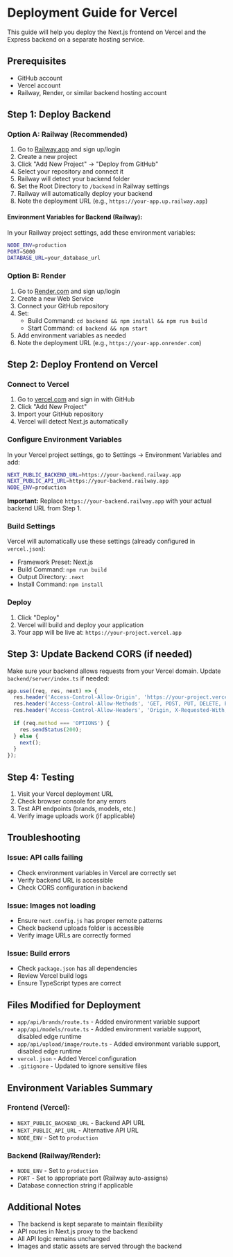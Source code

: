 # Deployment Guide for Vercel

This guide will help you deploy the Next.js frontend on Vercel and the Express backend on a separate hosting service.

## Prerequisites

- GitHub account
- Vercel account
- Railway, Render, or similar backend hosting account

## Step 1: Deploy Backend

### Option A: Railway (Recommended)

1. Go to [Railway.app](https://railway.app) and sign up/login
2. Create a new project
3. Click "Add New Project" → "Deploy from GitHub"
4. Select your repository and connect it
5. Railway will detect your backend folder
6. Set the Root Directory to `/backend` in Railway settings
7. Railway will automatically deploy your backend
8. Note the deployment URL (e.g., `https://your-app.up.railway.app`)

#### Environment Variables for Backend (Railway):

In your Railway project settings, add these environment variables:

```bash
NODE_ENV=production
PORT=5000
DATABASE_URL=your_database_url
```

### Option B: Render

1. Go to [Render.com](https://render.com) and sign up/login
2. Create a new Web Service
3. Connect your GitHub repository
4. Set:
   - Build Command: `cd backend && npm install && npm run build`
   - Start Command: `cd backend && npm start`
5. Add environment variables as needed
6. Note the deployment URL (e.g., `https://your-app.onrender.com`)

## Step 2: Deploy Frontend on Vercel

### Connect to Vercel

1. Go to [vercel.com](https://vercel.com) and sign in with GitHub
2. Click "Add New Project"
3. Import your GitHub repository
4. Vercel will detect Next.js automatically

### Configure Environment Variables

In your Vercel project settings, go to Settings → Environment Variables and add:

```bash
NEXT_PUBLIC_BACKEND_URL=https://your-backend.railway.app
NEXT_PUBLIC_API_URL=https://your-backend.railway.app
NODE_ENV=production
```

**Important:** Replace `https://your-backend.railway.app` with your actual backend URL from Step 1.

### Build Settings

Vercel will automatically use these settings (already configured in `vercel.json`):

- Framework Preset: Next.js
- Build Command: `npm run build`
- Output Directory: `.next`
- Install Command: `npm install`

### Deploy

1. Click "Deploy"
2. Vercel will build and deploy your application
3. Your app will be live at: `https://your-project.vercel.app`

## Step 3: Update Backend CORS (if needed)

Make sure your backend allows requests from your Vercel domain. Update `backend/server/index.ts` if needed:

```typescript
app.use((req, res, next) => {
  res.header('Access-Control-Allow-Origin', 'https://your-project.vercel.app');
  res.header('Access-Control-Allow-Methods', 'GET, POST, PUT, DELETE, PATCH, OPTIONS');
  res.header('Access-Control-Allow-Headers', 'Origin, X-Requested-With, Content-Type, Accept, Authorization');
  
  if (req.method === 'OPTIONS') {
    res.sendStatus(200);
  } else {
    next();
  }
});
```

## Step 4: Testing

1. Visit your Vercel deployment URL
2. Check browser console for any errors
3. Test API endpoints (brands, models, etc.)
4. Verify image uploads work (if applicable)

## Troubleshooting

### Issue: API calls failing

- Check environment variables in Vercel are correctly set
- Verify backend URL is accessible
- Check CORS configuration in backend

### Issue: Images not loading

- Ensure `next.config.js` has proper remote patterns
- Check backend uploads folder is accessible
- Verify image URLs are correctly formed

### Issue: Build errors

- Check `package.json` has all dependencies
- Review Vercel build logs
- Ensure TypeScript types are correct

## Files Modified for Deployment

- `app/api/brands/route.ts` - Added environment variable support
- `app/api/models/route.ts` - Added environment variable support, disabled edge runtime
- `app/api/upload/image/route.ts` - Added environment variable support, disabled edge runtime
- `vercel.json` - Added Vercel configuration
- `.gitignore` - Updated to ignore sensitive files

## Environment Variables Summary

### Frontend (Vercel):
- `NEXT_PUBLIC_BACKEND_URL` - Backend API URL
- `NEXT_PUBLIC_API_URL` - Alternative API URL
- `NODE_ENV` - Set to `production`

### Backend (Railway/Render):
- `NODE_ENV` - Set to `production`
- `PORT` - Set to appropriate port (Railway auto-assigns)
- Database connection string if applicable

## Additional Notes

- The backend is kept separate to maintain flexibility
- API routes in Next.js proxy to the backend
- All API logic remains unchanged
- Images and static assets are served through the backend

